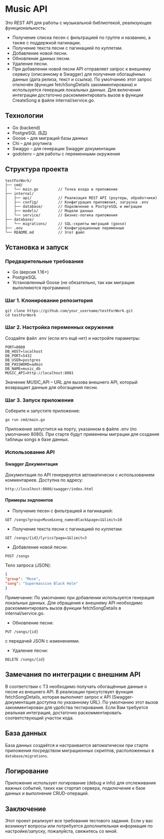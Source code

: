 # Music API
Это REST API для работы с музыкальной библиотекой, реализующее функциональность:

- Получение списка песен с фильтрацией по группе и названию, а также с поддержкой пагинации.
- Получение текста песни с пагинацией по куплетам.
- Добавление новой песни.
- Обновление данных песни.
- Удаление песни.
- При добавлении новой песни API отправляет запрос к внешнему сервису (описанному в Swagger) для получения обогащённых данных (дата релиза, текст и ссылка). По умолчанию этот запрос отключён (функция fetchSongDetails закомментирована) и используется генерация локальных данных. Для включения интеграции достаточно раскомментировать вызов в функции CreateSong в файле internal/service.go.

## Технологии
- Go (backend)
- PostgreSQL (БД)
- Goose – для миграций базы данных
- Chi – для роутинга
- Swaggo – для генерации Swagger документации
- godotenv – для работы с переменными окружения

## Структура проекта

``` 
testForWork/
├── cmd/
│   └── main.go         // Точка входа в приложение
├── internal/
│   ├── api/            // Реализация REST API (роутеры, обработчики)
│   ├── config/         // Конфигурация приложения, загрузка .env
│   ├── database/       // Подключение к PostgreSQL и миграции
│   ├── models/         // Модели данных
│   └── service/        // Бизнес-логика приложения
├── database/
│   └── migrations/     // SQL-скрипты миграций (goose)
├── .env                // Конфигурационные переменные
└── README.md           // Этот файл
```

## Установка и запуск
### Предварительные требования
- Go (версия 1.16+)
- PostgreSQL
- Установленный Goose (не обязательно, так как миграции выполняются программно)

### Шаг 1. Клонирование репозитория

```
git clone https://github.com/your_username/testForWork.git
cd testForWork
```
### Шаг 2. Настройка переменных окружения
Создайте файл .env (если его ещё нет) и настройте параметры:

```
PORT=8080
DB_HOST=localhost
DB_PORT=5432
DB_USER=postgres
DB_PASSWORD=admin
DB_NAME=music_db
MUSIC_API=http://localhost:8081
```
Значение MUSIC_API – URL для вызова внешнего API, который возвращает данные для обогащения песни.

### Шаг 3. Запуск приложения
Соберите и запустите приложение:
```
go run cmd/main.go
```
Приложение запустится на порту, указанном в файле .env (по умолчанию 8080). При старте будут применены миграции для создания таблицы songs в базе данных.

### Использование API
#### Swagger Документация
Документация по API генерируется автоматически с использованием комментариев. Доступна по адресу:


```
http://localhost:8080/swagger/index.html
```
#### Примеры эндпоинтов
- Получение песен с фильтрацией и пагинацией:
``` 
GET /songs?group=Muse&song_name=Black&page=1&limit=10
```

- Получение текста песни с пагинацией по куплетам:
```
GET /songs/{id}/lyrics?page=1&limit=3
```

- Добавление новой песни:
```
POST /songs
```
Тело запроса (JSON):

```json
{
"group": "Muse",
"song": "Supermassive Black Hole"
}
```

Примечание: По умолчанию при добавлении используется генерация локальных данных. Для обращения к внешнему API необходимо раскомментировать вызов функции fetchSongDetails в internal/service.go.

- Обновление песни:
```
PUT /songs/{id} 
```
с передачей JSON с изменениями.

- Удаление песни:
```
DELETE /songs/{id}
```

## Замечания по интеграции с внешним API
В соответствии с ТЗ необходимо получать обогащённые данные о песне из внешнего API. В реализации присутствует функция fetchSongDetails, которая выполняет запрос к API (Swagger-документация доступна по указанному URL). По умолчанию этот вызов закомментирован для удобства тестирования. Если Вам требуется реальная интеграция, достаточно раскомментировать соответствующий участок кода.

## База данных
База данных создаётся и настраивается автоматически при старте приложения посредством миграционных скриптов, расположенных в `database/migrations`.

## Логирование
Приложение использует логирование (debug и info) для отслеживания важных событий, таких как стартап сервера, подключение к базе данных и выполнение CRUD-операций.

## Заключение
Этот проект реализует все требования тестового задания. Если у вас возникнут вопросы или потребуется дополнительная информация по настройке/запуску, пожалуйста, свяжитесь со мной.